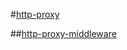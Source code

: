 #[http-proxy](https://github.com/nodejitsu/node-http-proxy)



##[http-proxy-middleware](https://github.com/chimurai/http-proxy-middleware)

